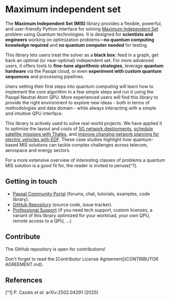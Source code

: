 # Maximum independent set

The **Maximum Independent Set (MIS)** library provides a flexible, powerful, and user-friendly Python interface for solving [Maximum Independent Set](https://en.wikipedia.org/wiki/Independent_set_(graph_theory)) problem using Quantum technologies. It is designed for **scientists and engineers** working on optimization problems—**no quantum computing knowledge required** and **no quantum computer needed** for testing.

This library lets users treat the solver as a **black box**: feed in a graph, get back an optimal (or near-optimal) independent set. For more advanced users, it offers tools to **fine-tune algorithmic strategies**, leverage **quantum hardware** via the Pasqal cloud, or even **experiment with custom quantum sequences** and processing pipelines.

Users setting their first steps into quantum computing will learn how to implement the core algorithm in a few simple steps and run it using the Pasqal Neutral Atom QPU. More experienced users will find this library to provide the right environment to explore new ideas - both in terms of methodologies and data domain - while always interacting with a simple and intuitive QPU interface.

This library is actively used to solve real-world projects. We have applied it to optimize the layout and costs of [5G network deployments](https://www.pasqal.com/blog/reducing-the-costs-of-deploying-a-5g-network-with-a-hybrid-classical-quantum-approach/), [schedule satellite missions with Thales](https://www.pasqal.com/success-story/thales/), and [improve charging network planning for electric vehicles with EDF](https://www.pasqal.com/success-story/edf/). These case studies highlight how quantum-based MIS solutions can tackle complex challenges across telecom, aerospace and energy sectors.

For a more extensive overview of interesting classes of problems a quantum MIS solution is a good fit for, the reader is invited to peruse[^1].


## Getting in touch

- [Pasqal Community Portal](https://community.pasqal.com/) (forums, chat, tutorials, examples, code library).
- [GitHub Repository](https://github.com/pasqal-io/maximum-independent-set) (source code, issue tracker).
- [Professional Support](https://www.pasqal.com/contact-us/) (if you need tech support, custom licenses, a variant of this library optimized for your workload, your own QPU, remote access to a QPU, ...)

## Contribute

The GitHub repository is open for contributions!

Don't forget to read the [Contributor License Agreement](CONTRIBUTOR AGREEMENT.md).

## References

[^1] P. Cazals _et al._ arXiv:2502.04291 (2025)
